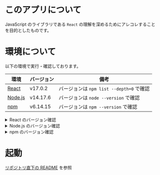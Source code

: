 # このアプリについて
JavaScript のライブラリである `React` の理解を深めるためにアレコレすることを目的としたものです。 


# 環境について
以下の環境で実行・確認しております。

| 環境 | バージョン | 備考 |
| ---- | ---------- | ---- |
| [React](https://ja.reactjs.org/)   | v17.0.2 | バージョンは `npm list --depth=0` で確認 |
| [Node.js](https://nodejs.org/ja/) | v14.17.6 | バージョンは `node --version` で確認 |
| [npm](https://www.npmjs.com/)  | v6.14.15 | バージョンは `npm --version` で確認 |

<details>
<summary>React のバージョン確認</summary>

```bash
% npm list --depth=0
app@0.1.0 /home/ksh/workspace/react-and-echo-work/webapp/app
├── @testing-library/jest-dom@5.16.1
├── @testing-library/react@12.1.2
├── @testing-library/user-event@13.5.0
├── react@17.0.2
├── react-dom@17.0.2
├── react-router-dom@6.2.1
├── react-scripts@5.0.0
├── use-http@1.0.26
└── web-vitals@2.1.2
```
</details>

<details>
<summary>Node.js のバージョン確認</summary>

```bash
% node --version
v14.17.6
```

</details>

<details>
<summary>npm のバージョン確認</summary>

```bash
% npm --version
6.14.15
```

</details>

# 起動
[リポジトリ直下の README](../README.md) を参照

